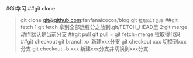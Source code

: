 #Git学习
##git clone 
>git clone git@github.com:fanfanaicocoa/blog.git
`拉取git仓库`
##git fetch
>1:git fetch 拿到全部远程分之放到.git/FETCH_HEAD里
>2:git merge 动作默认是当前分支
##git pull
>git pull = git fetch+merge
>拉取得代码
##git checkout
>git branch xx 新建xxx分支
>git checkout xxx 切换到xxx分支
>git checkout -b xxx 新建xxx分支并切换到xxx分支

